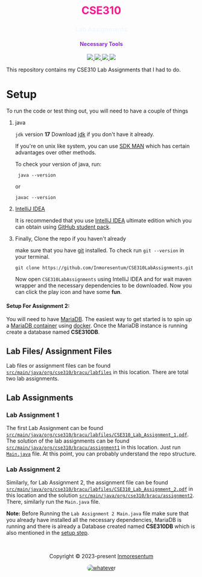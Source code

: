 <h1 align="center" style="color: deeppink">CSE310</h1>
<h3 align="center" style="color: aliceblue">Lab Assignments</h3>

<div align="center">
    <h4 align="center" style="color: blueviolet">Necessary Tools</h4>
         <a href="https://github.com/wingkwong">
             <img src="https://img.shields.io/badge/MariaDB 10+-003545?style=for-the-badge&logo=mariadb&logoColor=white"/>
         </a>
         <a href="https://openjdk.org/">
             <img src="https://img.shields.io/badge/jdk 17+-%23ED8B00.svg?style=for-the-badge&logo=openjdk&logoColor=white"/>
         </a>
         <a href="https://www.jetbrains.com/idea/">
             <img src="https://img.shields.io/badge/IntelliJIDEA 23+-000000.svg?style=for-the-badge&logo=intellij-idea&logoColor=white"/>
         </a>
         <a href="https://maven.apache.org/">
             <img src="https://img.shields.io/badge/apache_maven-C71A36?style=for-the-badge&logo=apachemaven&logoColor=white"/>
         </a>
</div>

This repository contains my CSE310 Lab Assignments that I had to do.

# Setup
To run the code or test thing out, you will need to have a couple of things
1. java

   `jdk` version **17**
   Download [jdk](https://www.oracle.com/java/technologies/downloads/)
   if you don't have it already.

   If you're on unix like system, you can use [SDK MAN](https://sdkman.io/)
   which has certain advantages over other methods.

   To check your version of java, run:

   ```shell
    java --version
   ```
   or
   ```shell
   javac --version
   ```
2. [IntelliJ IDEA](https://www.jetbrains.com/idea/)

    It is recommended that you use [IntelliJ IDEA](https://www.jetbrains.com/idea/) ultimate edition
    which you can obtain using [GitHub student pack](https://education.github.com/pack).
3. Finally, Clone the repo if you haven't already

   make sure that you have [git](https://git-scm.com/downloads) installed.
   To check run `git --version` in your
   terminal.

   ```shell
   git clone https://github.com/Inmoresentum/CSE310LabAssignments.git
   ```
   Now open `CSE310LabAssignments`
   using IntelliJ IDEA and for wait maven wrapper and the necessary dependencies to be downloaded.
   Now you can click the play icon and have some **fun**.

#### Setup For Assignment 2:

You will need to have [MariaDB](https://mariadb.org/).
The easiest way to get started is
to spin up a [MariaDB container](https://hub.docker.com/_/mariadb) using [docker](https://www.docker.com).
Once the MariaDB instance is running create a database named **CSE310DB**.

## Lab Files/ Assignment Files

Lab files or assignment files can be found [`src/main/java/org/cse310/bracu/labfiles`](src/main/java/org/cse310/bracu/labfiles) in this location.
There are total two lab assignments.

## Lab Assignments

### Lab Assignment 1

The first Lab Assignment can be found [`src/main/java/org/cse310/bracu/labfiles/CSE310_Lab_Assignment_1.pdf`](src/main/java/org/cse310/bracu/labfiles/CSE310_Lab_Assignment_1.pdf).
The solution of the lab assignments can be found [`src/main/java/org/cse310/bracu/assignment1`](src/main/java/org/cse310/bracu/assignment1) in this location.
Just run [`Main.java`](src/main/java/org/cse310/bracu/assignment1/Main.java) file.
At this point, you can probably understand the repo structure.

### Lab Assignment 2

Similarly, for Lab Assignment 2,
the assignment file can be found [`src/main/java/org/cse310/bracu/labfiles/CSE310_Lab_Assignment_2.pdf`](src/main/java/org/cse310/bracu/labfiles/CSE310_Lab_Assignment_2.pdf)
in this location and the solution [`src/main/java/org/cse310/bracu/assignment2`](src/main/java/org/cse310/bracu/assignment2).
There, similarly run the `Main.java` file. 

**Note:** Before Running the `Lab Assignment 2 Main.java` file make sure that you already have installed all the necessary
dependencies, MariaDB is running
and there is already a Database created named **CSE310DB**
which is also mentioned in the [setup step](#set-for-assignment-2).

<p align="center"></p>

&#160;

<p align="center">Copyright &copy; 2023-present 
   <a href="https://github.com/Inmoresentum" target="_blank">Inmoresentum</a>
</p>
<p align="center">
   <a href="LICENSE.md">
      <img src="https://img.shields.io/static/v1.svg?style=for-the-badge&label=License&message=CC BY-NC-SA&colorA=00A500&colorB=AA99B4"
         alt="whatever" style="border-radius: 10px"/>
   </a>
</p>
